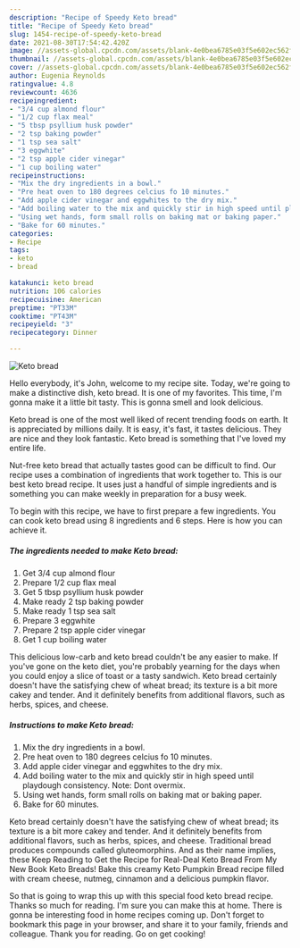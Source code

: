 ```yaml
---
description: "Recipe of Speedy Keto bread"
title: "Recipe of Speedy Keto bread"
slug: 1454-recipe-of-speedy-keto-bread
date: 2021-08-30T17:54:42.420Z
image: //assets-global.cpcdn.com/assets/blank-4e0bea6785e03f5e602ec562f230caae08da540cada707380b4fe1bbebba43da.png
thumbnail: //assets-global.cpcdn.com/assets/blank-4e0bea6785e03f5e602ec562f230caae08da540cada707380b4fe1bbebba43da.png
cover: //assets-global.cpcdn.com/assets/blank-4e0bea6785e03f5e602ec562f230caae08da540cada707380b4fe1bbebba43da.png
author: Eugenia Reynolds
ratingvalue: 4.8
reviewcount: 4636
recipeingredient:
- "3/4 cup almond flour"
- "1/2 cup flax meal"
- "5 tbsp psyllium husk powder"
- "2 tsp baking powder"
- "1 tsp sea salt"
- "3 eggwhite"
- "2 tsp apple cider vinegar"
- "1 cup boiling water"
recipeinstructions:
- "Mix the dry ingredients in a bowl."
- "Pre heat oven to 180 degrees celcius fo 10 minutes."
- "Add apple cider vinegar and eggwhites to the dry mix."
- "Add boiling water to the mix and quickly stir in high speed until playdough consistency. Note: Dont overmix."
- "Using wet hands, form small rolls on baking mat or baking paper."
- "Bake for 60 minutes."
categories:
- Recipe
tags:
- keto
- bread

katakunci: keto bread 
nutrition: 106 calories
recipecuisine: American
preptime: "PT33M"
cooktime: "PT43M"
recipeyield: "3"
recipecategory: Dinner

---
```



![Keto bread](//assets-global.cpcdn.com/assets/blank-4e0bea6785e03f5e602ec562f230caae08da540cada707380b4fe1bbebba43da.png)

Hello everybody, it's John, welcome to my recipe site. Today, we're going to make a distinctive dish, keto bread. It is one of my favorites. This time, I'm gonna make it a little bit tasty. This is gonna smell and look delicious.

Keto bread is one of the most well liked of recent trending foods on earth. It is appreciated by millions daily. It is easy, it's fast, it tastes delicious. They are nice and they look fantastic. Keto bread is something that I've loved my entire life.

Nut-free keto bread that actually tastes good can be difficult to find. Our recipe uses a combination of ingredients that work together to. This is our best keto bread recipe. It uses just a handful of simple ingredients and is something you can make weekly in preparation for a busy week.


To begin with this recipe, we have to first prepare a few ingredients. You can cook keto bread using 8 ingredients and 6 steps. Here is how you can achieve it.

<!--inarticleads1-->

##### The ingredients needed to make Keto bread:

1. Get 3/4 cup almond flour
1. Prepare 1/2 cup flax meal
1. Get 5 tbsp psyllium husk powder
1. Make ready 2 tsp baking powder
1. Make ready 1 tsp sea salt
1. Prepare 3 eggwhite
1. Prepare 2 tsp apple cider vinegar
1. Get 1 cup boiling water


This delicious low-carb and keto bread couldn&#39;t be any easier to make. If you&#39;ve gone on the keto diet, you&#39;re probably yearning for the days when you could enjoy a slice of toast or a tasty sandwich. Keto bread certainly doesn&#39;t have the satisfying chew of wheat bread; its texture is a bit more cakey and tender. And it definitely benefits from additional flavors, such as herbs, spices, and cheese. 

<!--inarticleads2-->

##### Instructions to make Keto bread:

1. Mix the dry ingredients in a bowl.
1. Pre heat oven to 180 degrees celcius fo 10 minutes.
1. Add apple cider vinegar and eggwhites to the dry mix.
1. Add boiling water to the mix and quickly stir in high speed until playdough consistency. Note: Dont overmix.
1. Using wet hands, form small rolls on baking mat or baking paper.
1. Bake for 60 minutes.


Keto bread certainly doesn&#39;t have the satisfying chew of wheat bread; its texture is a bit more cakey and tender. And it definitely benefits from additional flavors, such as herbs, spices, and cheese. Traditional bread produces compounds called gluteomorphins. And as their name implies, these Keep Reading to Get the Recipe for Real-Deal Keto Bread From My New Book Keto Breads! Bake this creamy Keto Pumpkin Bread recipe filled with cream cheese, nutmeg, cinnamon and a delicious pumpkin flavor. 

So that is going to wrap this up with this special food keto bread recipe. Thanks so much for reading. I'm sure you can make this at home. There is gonna be interesting food in home recipes coming up. Don't forget to bookmark this page in your browser, and share it to your family, friends and colleague. Thank you for reading. Go on get cooking!
